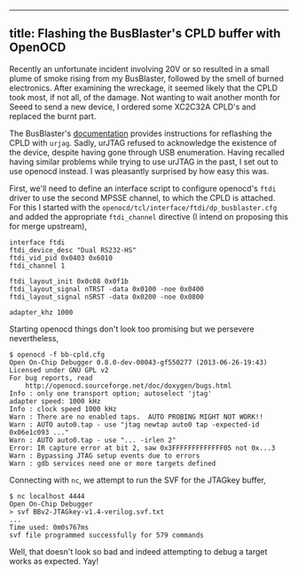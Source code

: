 ----
title: Flashing the BusBlaster's CPLD buffer with OpenOCD
----

Recently an unfortunate incident involving 20V or so resulted in a
small plume of smoke rising from my BusBlaster, followed by the smell
of burned electronics. After examining the wreckage, it seemed likely
that the CPLD took most, if not all, of the damage. Not wanting to
wait another month for Seeed to send a new device, I ordered some
XC2C32A CPLD's and replaced the burnt part.

The BusBlaster's [documentation][bb-doc] provides instructions for
reflashing the CPLD with `urjag`. Sadly, urJTAG refused to acknowledge
the existence of the device, despite having gone through USB
enumeration. Having recalled having similar problems while trying to
use urJTAG in the past, I set out to use openocd instead. I was
pleasantly surprised by how easy this was.

First, we'll need to define an interface script to configure openocd's
`ftdi` driver to use the second MPSSE channel, to which the CPLD is
attached. For this I started with the
`openocd/tcl/interface/ftdi/dp_busblaster.cfg` and added the
appropriate `ftdi_channel` directive (I intend on proposing this for
merge upstream),

    interface ftdi
    ftdi_device_desc "Dual RS232-HS"
    ftdi_vid_pid 0x0403 0x6010
    ftdi_channel 1
    
    ftdi_layout_init 0x0c08 0x0f1b
    ftdi_layout_signal nTRST -data 0x0100 -noe 0x0400
    ftdi_layout_signal nSRST -data 0x0200 -noe 0x0800

    adapter_khz 1000

Starting openocd things don't look too promising but we persevere
nevertheless,

    $ openocd -f bb-cpld.cfg
    Open On-Chip Debugger 0.8.0-dev-00043-gf550277 (2013-06-26-19:43)
    Licensed under GNU GPL v2
    For bug reports, read
    	http://openocd.sourceforge.net/doc/doxygen/bugs.html
    Info : only one transport option; autoselect 'jtag'
    adapter speed: 1000 kHz
    Info : clock speed 1000 kHz
    Warn : There are no enabled taps.  AUTO PROBING MIGHT NOT WORK!!
    Warn : AUTO auto0.tap - use "jtag newtap auto0 tap -expected-id 0x06e1c093 ..."
    Warn : AUTO auto0.tap - use "... -irlen 2"
    Error: IR capture error at bit 2, saw 0x3FFFFFFFFFFFFF05 not 0x...3
    Warn : Bypassing JTAG setup events due to errors
    Warn : gdb services need one or more targets defined

Connecting with `nc`, we attempt to run the SVF for the JTAGkey buffer,

    $ nc localhost 4444
    Open On-Chip Debugger
    > svf BBv2-JTAGkey-v1.4-verilog.svf.txt
    ...
    Time used: 0m0s767ms 
    svf file programmed successfully for 579 commands

Well, that doesn't look so bad and indeed attempting to debug a target
works as expected. Yay!


[bb-doc]: http://dangerousprototypes.com/docs/Bus_Blaster_buffer_logic

